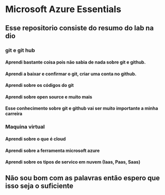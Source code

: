 # Microsoft Azure Essentials
## Esse repositorio consiste do resumo do lab na dio
### git e git hub
#### Aprendi bastante coisa pois não sabia de nada sobre git e github.
#### Aprendi a baixar e confirmar o git, criar uma conta no github.
#### Aprendi sobre os códigos do git
#### Aprendi sobre open source e muito mais
#### Esse conhecimento sobre git e github vai ser muito importante a minha carreira 
### Maquina virtual
#### Aprendi sobre o que é cloud
#### Aprendi sobre a ferramenta microsoft azure
#### Aprendi sobre os tipos de servico em nuvem (Iaas, Paas, Saas)
## Não sou bom com as palavras então espero que isso seja o suficiente
